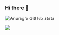 ### Hi there 👋
![Anurag's GitHub stats](https://github-readme-stats.vercel.app/api?username=yxxnhx&show_icons=true&theme=radical)

<a href="https://www.notion.so/yxxhx-9307f725a72f490384ccf7521c3defe7" target="_blank"><img src="https://img.shields.io/badge/Notion-#000000?style=flat-square&logo=Notion&logoColor=white"/></a>

<!--
**yxxnhx/yxxnhx** is a ✨ _special_ ✨ repository because its `README.md` (this file) appears on your GitHub profile.

Here are some ideas to get you started:

- 🔭 I’m currently working on ...
- 🌱 I’m currently learning ...
- 👯 I’m looking to collaborate on ...
- 🤔 I’m looking for help with ...
- 💬 Ask me about ...
- 📫 How to reach me: ...
- 😄 Pronouns: ...
- ⚡ Fun fact: ...
-->
